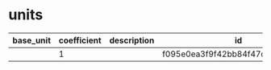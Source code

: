 # units
|base_unit|coefficient|description|id|is_error|name|
|--|--|--|--|--|--|
||1||f095e0ea3f9f42bb84f47d8a5261a7f8|True|грамм|